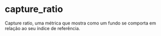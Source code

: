 # capture_ratio
Capture ratio, uma métrica que mostra como um fundo se comporta em relação ao seu índice de referência.
